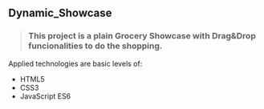 ## Dynamic_Showcase

> ### This project is a plain Grocery Showcase with Drag&Drop funcionalities to do the shopping.

Applied technologies are basic levels of:

- HTML5
- CSS3
- JavaScript ES6
